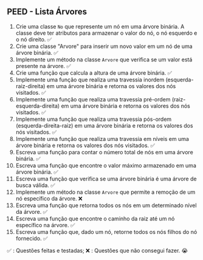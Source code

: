 ## PEED - Lista Árvores

1. Crie uma classe `No` que represente um nó em uma árvore binária. A classe deve ter atributos para armazenar o valor do nó, o nó esquerdo e o nó direito. ✅
2. Crie uma classe "Arvore" para inserir um novo valor em um nó de uma árvore binária. ✅
3. Implemente um método na classe `Arvore` que verifica se um valor está presente na árvore. ✅
4. Crie uma função que calcula a altura de uma árvore binária. ✅
5. Implemente uma função que realiza uma travessia inordem (esquerda-raiz-direita) em uma árvore binária e retorna os valores dos nós visitados. ✅
6. Implemente uma função que realiza uma travessia pré-ordem (raiz-esquerda-direita) em uma árvore binária e retorna os valores dos nós visitados. ✅
7. Implemente uma função que realiza uma travessia pós-ordem (esquerda-direita-raiz) em uma árvore binária e retorna os valores dos nós visitados. ✅
8. Implemente uma função que realiza uma travessia em níveis em uma árvore binária e retorna os valores dos nós visitados. ✅
9. Escreva uma função para contar o número total de nós em uma árvore binária. ✅
10. Escreva uma função que encontre o valor máximo armazenado em uma árvore binária. ✅
11. Escreva uma função que verifica se uma árvore binária é uma árvore de busca válida. ✅
12. Implemente um método na classe `Arvore` que permite a remoção de um nó específico da árvore. ❌
13. Escreva uma função que retorna todos os nós em um determinado nível da árvore. ✅
14. Escreva uma função que encontre o caminho da raiz até um nó específico na árvore. ✅
15. Escreva uma função que, dado um nó, retorne todos os nós filhos do nó fornecido. ✅

✅ : Questões feitas e testadas;
❌ : Questões que não consegui fazer. 😭
